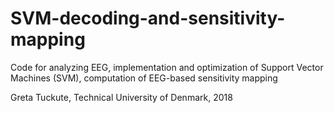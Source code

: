 # SVM-decoding-and-sensitivity-mapping
Code for analyzing EEG, implementation and optimization of Support Vector Machines (SVM), computation of EEG-based sensitivity mapping

Greta Tuckute, Technical University of Denmark, 2018
